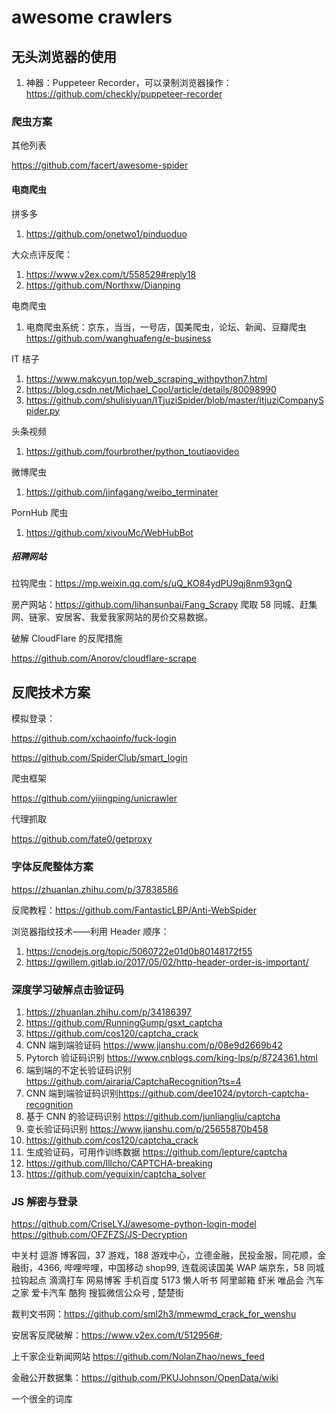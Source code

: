 # awesome crawlers

<!--
ID: 1f13183f-4866-4625-aba9-6bf714dd0083
Status: draft
Date: 2019-06-15T15:03:27
Modified: 2019-06-15T19:07:42
wp_id: 68
-->

<h2 id="无头浏览器的使用">无头浏览器的使用</h2>

<!-- wp:list {"ordered":true} -->
<ol><li> 神器：Puppeteer Recorder，可以录制浏览器操作：<a href="https://github.com/checkly/puppeteer-recorder" target="_blank" rel="noreferrer noopener">https://github.com/checkly/puppeteer-recorder</a>
</li></ol>
<!-- /wp:list -->

<!-- wp:heading {"level":3} -->
<h3 id="爬虫方案">爬虫方案</h3>
<!-- /wp:heading -->

<!-- wp:paragraph -->
<p>
其他列表
</p>
<!-- /wp:paragraph -->

<!-- wp:paragraph -->
<p><a href="https://github.com/facert/awesome-spider">https://github.com/facert/awesome-spider</a></p>
<!-- /wp:paragraph -->

<!-- wp:heading {"level":4} -->
<h4 id="电商爬虫">电商爬虫</h4>
<!-- /wp:heading -->

<!-- wp:paragraph -->
<p>
拼多多
</p>
<!-- /wp:paragraph -->

<!-- wp:list {"ordered":true} -->
<ol><li> <a href="https://github.com/onetwo1/pinduoduo" target="_blank" rel="noreferrer noopener">https://github.com/onetwo1/pinduoduo</a>
</li></ol>
<!-- /wp:list -->

<!-- wp:paragraph -->
<p>
大众点评反爬：
</p>
<!-- /wp:paragraph -->

<!-- wp:list {"ordered":true} -->
<ol><li> <a href="https://www.v2ex.com/t/558529#reply18" target="_blank" rel="noreferrer noopener">https://www.v2ex.com/t/558529#reply18</a>
</li><li> <a href="https://github.com/Northxw/Dianping" target="_blank" rel="noreferrer noopener">https://github.com/Northxw/Dianping</a>
</li></ol>
<!-- /wp:list -->

<!-- wp:paragraph -->
<p>
电商爬虫
</p>
<!-- /wp:paragraph -->

<!-- wp:list {"ordered":true} -->
<ol><li> 电商爬虫系统：京东，当当，一号店，国美爬虫，论坛、新闻、豆瓣爬虫 <a href="https://github.com/wanghuafeng/e-business" target="_blank" rel="noreferrer noopener">https://github.com/wanghuafeng/e-business</a>
</li></ol>
<!-- /wp:list -->

<!-- wp:paragraph -->
<p>
IT 桔子
</p>
<!-- /wp:paragraph -->

<!-- wp:list {"ordered":true} -->
<ol><li> <a href="https://www.makcyun.top/web_scraping_withpython7.html" target="_blank" rel="noreferrer noopener">https://www.makcyun.top/web_scraping_withpython7.html</a>
</li><li> <a href="https://blog.csdn.net/Michael_Cool/article/details/80098990" target="_blank" rel="noreferrer noopener">https://blog.csdn.net/Michael_Cool/article/details/80098990</a>
</li><li> <a href="https://github.com/shulisiyuan/ITjuziSpider/blob/master/itjuziCompanySpider.py" target="_blank" rel="noreferrer noopener">https://github.com/shulisiyuan/ITjuziSpider/blob/master/itjuziCompanySpider.py</a>
</li></ol>
<!-- /wp:list -->

<!-- wp:paragraph -->
<p>
头条视频
</p>
<!-- /wp:paragraph -->

<!-- wp:list {"ordered":true} -->
<ol><li> <a href="https://github.com/fourbrother/python_toutiaovideo" target="_blank" rel="noreferrer noopener">https://github.com/fourbrother/python_toutiaovideo</a>
</li></ol>
<!-- /wp:list -->

<!-- wp:paragraph -->
<p>
微博爬虫
</p>
<!-- /wp:paragraph -->

<!-- wp:list {"ordered":true} -->
<ol><li> <a href="https://github.com/jinfagang/weibo_terminater" target="_blank" rel="noreferrer noopener">https://github.com/jinfagang/weibo_terminater</a>
</li></ol>
<!-- /wp:list -->

<!-- wp:paragraph -->
<p>
PornHub 爬虫
</p>
<!-- /wp:paragraph -->

<!-- wp:list {"ordered":true} -->
<ol><li> <a href="https://github.com/xiyouMc/WebHubBot" target="_blank" rel="noreferrer noopener">https://github.com/xiyouMc/WebHubBot</a>
</li></ol>
<!-- /wp:list -->

<!-- wp:heading {"level":5} -->
<h5 id="招聘网站">招聘网站</h5>
<!-- /wp:heading -->

<!-- wp:paragraph -->
<p>
拉钩爬虫：<a href="https://mp.weixin.qq.com/s/uQ_KO84ydPU9qj8nm93gnQ" target="_blank" rel="noreferrer noopener">https://mp.weixin.qq.com/s/uQ_KO84ydPU9qj8nm93gnQ</a>
</p>
<!-- /wp:paragraph -->

<!-- wp:paragraph -->
<p>
房产网站：<a href="https://github.com/lihansunbai/Fang_Scrapy" target="_blank" rel="noreferrer noopener">https://github.com/lihansunbai/Fang_Scrapy</a> 爬取 58 同城、赶集网、链家、安居客、我爱我家网站的房价交易数据。
</p>
<!-- /wp:paragraph -->

<!-- wp:paragraph -->
<p>
破解 CloudFlare 的反爬措施
</p>
<!-- /wp:paragraph -->

<!-- wp:paragraph -->
<p><a href="https://github.com/Anorov/cloudflare-scrape">https://github.com/Anorov/cloudflare-scrape</a></p>
<!-- /wp:paragraph -->

<!-- wp:heading -->
<h2 id="反爬技术方案">反爬技术方案</h2>
<!-- /wp:heading -->

<!-- wp:paragraph -->
<p>
模拟登录：
</p>
<!-- /wp:paragraph -->

<!-- wp:paragraph -->
<p><a href="https://github.com/xchaoinfo/fuck-login">https://github.com/xchaoinfo/fuck-login</a></p>
<!-- /wp:paragraph -->

<!-- wp:paragraph -->
<p><a href="https://github.com/SpiderClub/smart_login">https://github.com/SpiderClub/smart_login</a></p>
<!-- /wp:paragraph -->

<!-- wp:paragraph -->
<p>
爬虫框架
</p>
<!-- /wp:paragraph -->

<!-- wp:paragraph -->
<p><a href="https://github.com/yijingping/unicrawler">https://github.com/yijingping/unicrawler</a></p>
<!-- /wp:paragraph -->

<!-- wp:paragraph -->
<p>
代理抓取
</p>
<!-- /wp:paragraph -->

<!-- wp:paragraph -->
<p><a href="https://github.com/fate0/getproxy">https://github.com/fate0/getproxy</a></p>
<!-- /wp:paragraph -->

<!-- wp:heading {"level":3} -->
<h3 id="字体反爬整体方案">字体反爬整体方案</h3>
<!-- /wp:heading -->

<!-- wp:paragraph -->
<p><a href="https://zhuanlan.zhihu.com/p/37838586">https://zhuanlan.zhihu.com/p/37838586</a></p>
<!-- /wp:paragraph -->

<!-- wp:paragraph -->
<p>
反爬教程：<a href="https://github.com/FantasticLBP/Anti-WebSpider" target="_blank" rel="noreferrer noopener">https://github.com/FantasticLBP/Anti-WebSpider</a>
</p>
<!-- /wp:paragraph -->

<!-- wp:paragraph -->
<p>
浏览器指纹技术——利用 Header 顺序：
</p>
<!-- /wp:paragraph -->

<!-- wp:list {"ordered":true} -->
<ol><li> <a href="https://cnodejs.org/topic/5060722e01d0b80148172f55" target="_blank" rel="noreferrer noopener">https://cnodejs.org/topic/5060722e01d0b80148172f55</a>
</li><li> <a href="https://gwillem.gitlab.io/2017/05/02/http-header-order-is-important/" target="_blank" rel="noreferrer noopener">https://gwillem.gitlab.io/2017/05/02/http-header-order-is-important/</a>
</li></ol>
<!-- /wp:list -->

<!-- wp:heading {"level":3} -->
<h3 id="深度学习破解点击验证码">深度学习破解点击验证码</h3>
<!-- /wp:heading -->

<!-- wp:list {"ordered":true} -->
<ol><li> <a href="https://zhuanlan.zhihu.com/p/34186397" target="_blank" rel="noreferrer noopener">https://zhuanlan.zhihu.com/p/34186397</a>
</li><li> <a href="https://github.com/RunningGump/gsxt_captcha" target="_blank" rel="noreferrer noopener">https://github.com/RunningGump/gsxt_captcha</a>
</li><li> <a href="https://github.com/cos120/captcha_crack" target="_blank" rel="noreferrer noopener">https://github.com/cos120/captcha_crack</a>
</li><li> CNN 端到端验证码 <a href="https://www.jianshu.com/p/08e9d2669b42" target="_blank" rel="noreferrer noopener">https://www.jianshu.com/p/08e9d2669b42</a>
</li><li> Pytorch 验证码识别 <a href="https://www.cnblogs.com/king-lps/p/8724361.html" target="_blank" rel="noreferrer noopener">https://www.cnblogs.com/king-lps/p/8724361.html</a>
</li><li> 端到端的不定长验证码识别 <a href="https://github.com/airaria/CaptchaRecognition?ts=4" target="_blank" rel="noreferrer noopener">https://github.com/airaria/CaptchaRecognition?ts=4</a>
</li><li> CNN 端到端验证码识别<a href="https://github.com/dee1024/pytorch-captcha-recognition" target="_blank" rel="noreferrer noopener">https://github.com/dee1024/pytorch-captcha-recognition</a>
</li><li> 基于 CNN 的验证码识别 <a href="https://github.com/junliangliu/captcha" target="_blank" rel="noreferrer noopener">https://github.com/junliangliu/captcha</a>
</li><li> 变长验证码识别 <a href="https://www.jianshu.com/p/25655870b458" target="_blank" rel="noreferrer noopener">https://www.jianshu.com/p/25655870b458</a>
</li><li> <a href="https://github.com/cos120/captcha_crack" target="_blank" rel="noreferrer noopener">https://github.com/cos120/captcha_crack</a>
</li><li> 生成验证码，可用作训练数据 <a href="https://github.com/lepture/captcha" target="_blank" rel="noreferrer noopener">https://github.com/lepture/captcha</a>
</li><li> <a href="https://github.com/lllcho/CAPTCHA-breaking" target="_blank" rel="noreferrer noopener">https://github.com/lllcho/CAPTCHA-breaking</a>
</li><li> <a href="https://github.com/yeguixin/captcha_solver" target="_blank" rel="noreferrer noopener">https://github.com/yeguixin/captcha_solver</a>
</li></ol>
<!-- /wp:list -->

<!-- wp:heading {"level":3} -->
<h3 id="js_解密与登录">JS 解密与登录</h3>
<!-- /wp:heading -->

<!-- wp:paragraph -->
<p>
<a href="https://github.com/CriseLYJ/awesome-python-login-model" target="_blank" rel="noreferrer noopener">https://github.com/CriseLYJ/awesome-python-login-model</a> <a href="https://github.com/OFZFZS/JS-Decryption" target="_blank" rel="noreferrer noopener">https://github.com/OFZFZS/JS-Decryption</a>
</p>
<!-- /wp:paragraph -->

<!-- wp:paragraph -->
<p>
中关村 逗游 博客园，37 游戏，188 游戏中心，立德金融，民投金服，同花顺，金融街，4366, 哔哩哔哩，中国移动 shop99,
连载阅读国美 WAP 端京东，58 同城拉钩起点 滴滴打车 网易博客 手机百度 5173 懒人听书 阿里邮箱 虾米 唯品会 汽车之家 爱卡汽车 酷狗
搜狐微信公众号 , 楚楚街
</p>
<!-- /wp:paragraph -->

<!-- wp:paragraph -->
<p>
裁判文书网：<a href="https://github.com/sml2h3/mmewmd_crack_for_wenshu" target="_blank" rel="noreferrer noopener">https://github.com/sml2h3/mmewmd_crack_for_wenshu</a>
</p>
<!-- /wp:paragraph -->

<!-- wp:paragraph -->
<p>
安居客反爬破解：<a href="https://www.v2ex.com/t/512956#" target="_blank" rel="noreferrer noopener">https://www.v2ex.com/t/512956#</a>;
</p>
<!-- /wp:paragraph -->

<!-- wp:paragraph -->
<p>
上千家企业新闻网站 <a href="https://github.com/NolanZhao/news_feed" target="_blank" rel="noreferrer noopener">https://github.com/NolanZhao/news_feed</a>
</p>
<!-- /wp:paragraph -->

<p>
金融公开数据集：<a href="https://github.com/PKUJohnson/OpenData/wiki" target="_blank" rel="noreferrer noopener">https://github.com/PKUJohnson/OpenData/wiki</a>
</p>
<!-- /wp:paragraph -->

<p>
一个很全的词库
</p>
